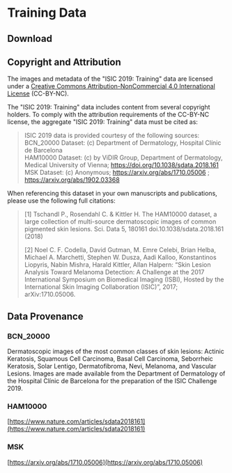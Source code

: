 # Training Data

## Download

<download-data/>

## Copyright and Attribution

The images and metadata of the "ISIC 2019: Training" data are licensed under a
[Creative Commons Attribution-NonCommercial 4.0 International License](http://creativecommons.org/licenses/by-nc/4.0/)
(CC-BY-NC).

The "ISIC 2019: Training" data includes content from several copyright
holders. To comply with the attribution requirements of the CC-BY-NC license,
the aggregate "ISIC 2019: Training" data must be cited as:

> ISIC 2019 data is provided courtesy of the following sources:<br>
> BCN_20000 Dataset: (c) Department of Dermatology, Hospital Clínic de Barcelona<br>
> HAM10000 Dataset: (c) by ViDIR Group, Department of Dermatology, Medical University of Vienna; https://doi.org/10.1038/sdata.2018.161<br>
> MSK Dataset: (c) Anonymous; https://arxiv.org/abs/1710.05006 ; https://arxiv.org/abs/1902.03368<br>

When referencing this dataset in your own manuscripts and publications, please use the following
full citations:

> [1] Tschandl P., Rosendahl C. & Kittler H. The HAM10000 dataset, a large collection of multi-source
> dermatoscopic images of common pigmented skin lesions. Sci. Data 5, 180161
> doi.10.1038/sdata.2018.161 (2018)
>
> [2] Noel C. F. Codella, David Gutman, M. Emre Celebi, Brian Helba, Michael A. Marchetti, Stephen
> W. Dusza, Aadi Kalloo, Konstantinos Liopyris, Nabin Mishra, Harald Kittler, Allan Halpern:
> “Skin Lesion Analysis Toward Melanoma Detection: A Challenge at the 2017 International Symposium
> on Biomedical Imaging (ISBI), Hosted by the International Skin Imaging Collaboration (ISIC)”,
> 2017; arXiv:1710.05006.

## Data Provenance

### BCN_20000
Dermatoscopic images of the most common classes of skin lesions: Actinic Keratosis, Squamous Cell
Carcinoma, Basal Cell Carcinoma, Seborrheic Keratosis, Solar Lentigo, Dermatofibroma, Nevi,
Melanoma, and Vascular Lesions. Images are made available from the Department of Dermatology of the
Hospital Clínic de Barcelona for the preparation of the ISIC Challenge 2019.

### HAM10000
[https://www.nature.com/articles/sdata2018161](https://www.nature.com/articles/sdata2018161)

### MSK
[https://arxiv.org/abs/1710.05006](https://arxiv.org/abs/1710.05006)

